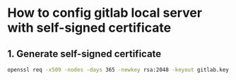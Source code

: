 # How to config gitlab local server with self-signed certificate

## 1. Generate self-signed certificate

```bash
openssl req -x509 -nodes -days 365 -newkey rsa:2048 -keyout gitlab.key -out gitlab.crt
```
